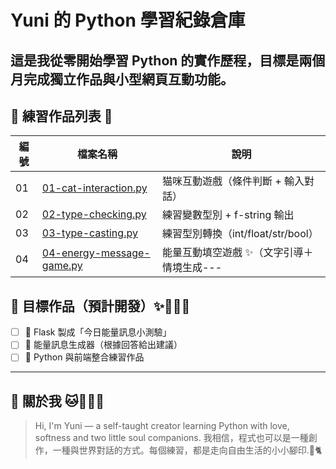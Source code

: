 # Yuni 的 Python 學習紀錄倉庫
這是我從零開始學習 Python 的實作歷程，目標是兩個月完成獨立作品與小型網頁互動功能。
---
## 📘 練習作品列表 📝

| 編號 | 檔案名稱 | 說明 |
|------|-----------|------|
| 01 | [01-cat-interaction.py](cat.py) | 猫咪互動遊戲（條件判斷 + 輸入對話） |
| 02 | [02-type-checking.py](02-type-checking.py) | 練習變數型別 + f-string 輸出 |
| 03 | [03-type-casting.py](03-type-casting.py) | 練習型別轉換（int/float/str/bool） |
| 04 | [04-energy-message-game.py](04-energy-message-game.py) | 能量互動填空遊戲 ✨（文字引導＋情境生成---

## 🔨 目標作品（預計開發）✨👩🏻‍💻

- [ ] 🧪 Flask 製成「今日能量訊息小測驗」
- [ ] 🔮 能量訊息生成器（根據回答給出建議）
- [ ] 🐍 Python 與前端整合練習作品

---

## 🐾 關於我 🐱👩🏻‍💻

> Hi, I'm Yuni — a self-taught creator learning Python with love, softness and two little soul companions.
我相信，程式也可以是一種創作，一種與世界對話的方式。每個練習，都是走向自由生活的小小腳印.🐾🐈
